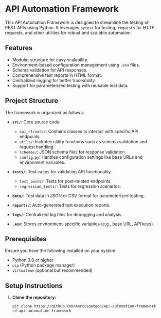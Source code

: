# API Automation Framework

This API Automation Framework is designed to streamline the testing of REST APIs using Python. It leverages `pytest` for testing, `requests` for HTTP requests, and other utilities for robust and scalable automation.

## Features

- Modular structure for easy scalability.
- Environment-based configuration management using `.env` files.
- Schema validation for API responses.
- Comprehensive test reports in HTML format.
- Centralized logging for better traceability.
- Support for parameterized testing with reusable test data.

## Project Structure

The framework is organized as follows:

- **`src/`**: Core source code.
  - `api_clients/`: Contains classes to interact with specific API endpoints.
  - `utils/`: Includes utility functions such as schema validation and request handling.
  - `schemas/`: JSON schema files for response validation.
  - `config.py`: Handles configuration settings like base URLs and environment variables.

- **`tests/`**: Test cases for validating API functionality.
  - `test_posts/`: Tests for post-related endpoints.
  - `regression_tests/`: Tests for regression scenarios.

- **`data/`**: Test data in JSON or CSV format for parameterized testing.

- **`reports/`**: Auto-generated test execution reports.

- **`logs/`**: Centralized log files for debugging and analysis.

- **`.env`**: Stores environment-specific variables (e.g., base URL, API keys).

## Prerequisites

Ensure you have the following installed on your system:

- Python 3.8 or higher
- `pip` (Python package manager)
- `virtualenv` (optional but recommended)

## Setup Instructions

1. **Clone the repository:**
   ```bash
   git clone https://github.com/marcusqatech/api-automation-framework
   cd api-automation-framework
